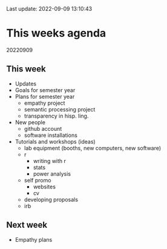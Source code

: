 Last update: 2022-09-09 13:10:43

# This weeks agenda

20220909

## This week

-   Updates
-   Goals for semester year
-   Plans for semester year
    -   empathy project
    -   semantic processing project
    -   transparency in hisp. ling.
-   New people
    -   github account
    -   software installations
-   Tutorials and workshops (ideas)
    -   lab equipment (booths, new computers, new software)
    -   r
        -   writing with r
        -   stats
        -   power analysis
    -   self promo
        -   websites
        -   cv
    -   developing proposals
    -   irb

## Next week

-   Empathy plans
